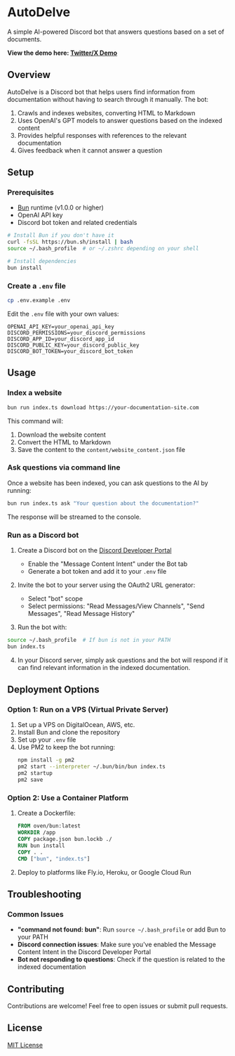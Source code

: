 # AutoDelve
A simple AI-powered Discord bot that answers questions based on a set of documents.

**View the demo here: [Twitter/X Demo](https://x.com/0xSamHogan/status/1894937763717550272)**

## Overview

AutoDelve is a Discord bot that helps users find information from documentation without having to search through it manually. The bot:

1. Crawls and indexes websites, converting HTML to Markdown
2. Uses OpenAI's GPT models to answer questions based on the indexed content
3. Provides helpful responses with references to the relevant documentation
4. Gives feedback when it cannot answer a question

## Setup

### Prerequisites

- [Bun](https://bun.sh/) runtime (v1.0.0 or higher)
- OpenAI API key
- Discord bot token and related credentials

```bash
# Install Bun if you don't have it
curl -fsSL https://bun.sh/install | bash
source ~/.bash_profile  # or ~/.zshrc depending on your shell

# Install dependencies
bun install
```

### Create a `.env` file

```bash
cp .env.example .env
```

Edit the `.env` file with your own values:

```
OPENAI_API_KEY=your_openai_api_key
DISCORD_PERMISSIONS=your_discord_permissions
DISCORD_APP_ID=your_discord_app_id
DISCORD_PUBLIC_KEY=your_discord_public_key
DISCORD_BOT_TOKEN=your_discord_bot_token
```

## Usage

### Index a website

```bash
bun run index.ts download https://your-documentation-site.com
```

This command will:
1. Download the website content
2. Convert the HTML to Markdown
3. Save the content to the `content/website_content.json` file

### Ask questions via command line

Once a website has been indexed, you can ask questions to the AI by running:

```bash
bun run index.ts ask "Your question about the documentation?"
```

The response will be streamed to the console.

### Run as a Discord bot

1. Create a Discord bot on the [Discord Developer Portal](https://discord.com/developers/applications)
   - Enable the "Message Content Intent" under the Bot tab
   - Generate a bot token and add it to your `.env` file

2. Invite the bot to your server using the OAuth2 URL generator:
   - Select "bot" scope
   - Select permissions: "Read Messages/View Channels", "Send Messages", "Read Message History"

3. Run the bot with:

```bash
source ~/.bash_profile  # If bun is not in your PATH
bun index.ts
```

4. In your Discord server, simply ask questions and the bot will respond if it can find relevant information in the indexed documentation.

## Deployment Options

### Option 1: Run on a VPS (Virtual Private Server)

1. Set up a VPS on DigitalOcean, AWS, etc.
2. Install Bun and clone the repository
3. Set up your `.env` file
4. Use PM2 to keep the bot running:
   ```bash
   npm install -g pm2
   pm2 start --interpreter ~/.bun/bin/bun index.ts
   pm2 startup
   pm2 save
   ```

### Option 2: Use a Container Platform

1. Create a Dockerfile:
   ```dockerfile
   FROM oven/bun:latest
   WORKDIR /app
   COPY package.json bun.lockb ./
   RUN bun install
   COPY . .
   CMD ["bun", "index.ts"]
   ```

2. Deploy to platforms like Fly.io, Heroku, or Google Cloud Run

## Troubleshooting

### Common Issues

- **"command not found: bun"**: Run `source ~/.bash_profile` or add Bun to your PATH
- **Discord connection issues**: Make sure you've enabled the Message Content Intent in the Discord Developer Portal
- **Bot not responding to questions**: Check if the question is related to the indexed documentation

## Contributing

Contributions are welcome! Feel free to open issues or submit pull requests.

## License

[MIT License](LICENSE)

